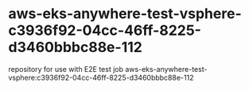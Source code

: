 # aws-eks-anywhere-test-vsphere-c3936f92-04cc-46ff-8225-d3460bbbc88e-112
repository for use with E2E test job aws-eks-anywhere-test-vsphere:c3936f92-04cc-46ff-8225-d3460bbbc88e-112

